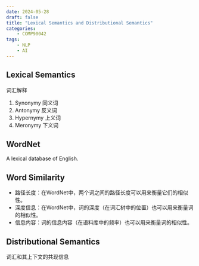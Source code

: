 ```yaml
---
date: 2024-05-28
draft: false
title: "Lexical Semantics and Distributional Semantics"
categories:
    - COMP90042
tags: 
    - NLP
    - AI
---
```


## Lexical Semantics

词汇解释

1. Synonymy 同义词
2. Antonymy 反义词
3. Hypernymy 上义词
4. Meronymy 下义词

## WordNet

A lexical database of English.

## Word Similarity

- 路径长度：在WordNet中，两个词之间的路径长度可以用来衡量它们的相似性。
- 深度信息：在WordNet中，词的深度（在词汇树中的位置）也可以用来衡量词的相似性。
- 信息内容：词的信息内容（在语料库中的频率）也可以用来衡量词的相似性。

## Distributional Semantics

词汇和其上下文的共现信息